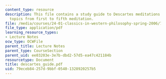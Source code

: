 ```yaml
---
content_type: resource
description: This file contains a study guide to Descartes meditations and includes
  topics from first to fifth meditation.
file: /media/courses/24-01-classics-in-western-philosophy-spring-2006/79eceb84257d9bbf05401328920257b5_descartes_guide.pdf
file_type: application/pdf
learning_resource_types:
- Lecture Notes
ocw_type: OCWFile
parent_title: Lecture Notes
parent_type: CourseSection
parent_uid: ee03203e-3e7b-dbd2-57d5-ea47c421184b
resourcetype: Document
title: descartes_guide.pdf
uid: 79eceb84-257d-9bbf-0540-1328920257b5
---
```

